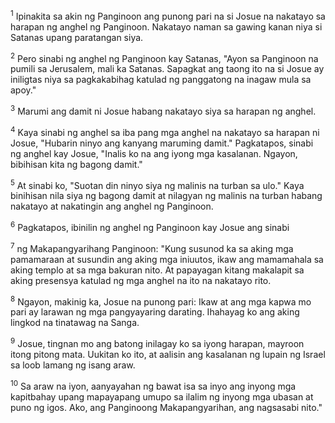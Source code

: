 <sup>1</sup>
Ipinakita sa akin ng Panginoon ang punong pari na si Josue na nakatayo sa harapan ng anghel ng Panginoon. Nakatayo naman sa gawing kanan niya si Satanas upang paratangan siya. 

<sup>2</sup>
Pero sinabi ng anghel ng Panginoon kay Satanas, "Ayon sa Panginoon na pumili sa Jerusalem, mali ka Satanas. Sapagkat ang taong ito na si Josue ay iniligtas niya sa pagkakabihag katulad ng panggatong na inagaw mula sa apoy." 

<sup>3</sup>
Marumi ang damit ni Josue habang nakatayo siya sa harapan ng anghel. 

<sup>4</sup>
Kaya sinabi ng anghel sa iba pang mga anghel na nakatayo sa harapan ni Josue, "Hubarin ninyo ang kanyang maruming damit." Pagkatapos, sinabi ng anghel kay Josue, "Inalis ko na ang iyong mga kasalanan. Ngayon, bibihisan kita ng bagong damit." 

<sup>5</sup>
At sinabi ko, "Suotan din ninyo siya ng malinis na turban sa ulo." Kaya binihisan nila siya ng bagong damit at nilagyan ng malinis na turban habang nakatayo at nakatingin ang anghel ng Panginoon. 

<sup>6</sup>
Pagkatapos, ibinilin ng anghel ng Panginoon kay Josue ang sinabi 

<sup>7</sup>
ng Makapangyarihang Panginoon: "Kung susunod ka sa aking mga pamamaraan at susundin ang aking mga iniuutos, ikaw ang mamamahala sa aking templo at sa mga bakuran nito. At papayagan kitang makalapit sa aking presensya katulad ng mga anghel na ito na nakatayo rito. 

<sup>8</sup>
Ngayon, makinig ka, Josue na punong pari: Ikaw at ang mga kapwa mo pari ay larawan ng mga pangyayaring darating. Ihahayag ko ang aking lingkod na tinatawag na Sanga. 

<sup>9</sup>
Josue, tingnan mo ang batong inilagay ko sa iyong harapan, mayroon itong pitong mata. Uukitan ko ito, at aalisin ang kasalanan ng lupain ng Israel sa loob lamang ng isang araw. 

<sup>10</sup>
Sa araw na iyon, aanyayahan ng bawat isa sa inyo ang inyong mga kapitbahay upang mapayapang umupo sa ilalim ng inyong mga ubasan at puno ng igos. Ako, ang Panginoong Makapangyarihan, ang nagsasabi nito."